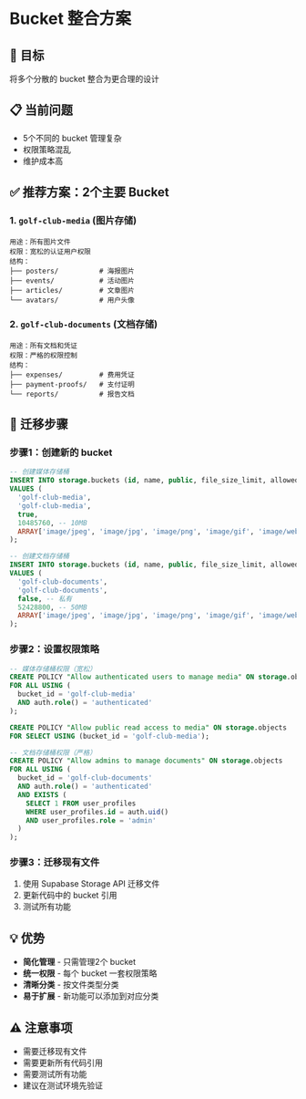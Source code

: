 # Bucket 整合方案

## 🎯 目标
将多个分散的 bucket 整合为更合理的设计

## 📋 当前问题
- 5个不同的 bucket 管理复杂
- 权限策略混乱
- 维护成本高

## ✅ 推荐方案：2个主要 Bucket

### 1. `golf-club-media` (图片存储)
```
用途：所有图片文件
权限：宽松的认证用户权限
结构：
├── posters/          # 海报图片
├── events/           # 活动图片
├── articles/         # 文章图片
└── avatars/          # 用户头像
```

### 2. `golf-club-documents` (文档存储)
```
用途：所有文档和凭证
权限：严格的权限控制
结构：
├── expenses/         # 费用凭证
├── payment-proofs/   # 支付证明
└── reports/          # 报告文档
```

## 🔧 迁移步骤

### 步骤1：创建新的 bucket
```sql
-- 创建媒体存储桶
INSERT INTO storage.buckets (id, name, public, file_size_limit, allowed_mime_types)
VALUES (
  'golf-club-media',
  'golf-club-media', 
  true,
  10485760, -- 10MB
  ARRAY['image/jpeg', 'image/jpg', 'image/png', 'image/gif', 'image/webp']
);

-- 创建文档存储桶
INSERT INTO storage.buckets (id, name, public, file_size_limit, allowed_mime_types)
VALUES (
  'golf-club-documents',
  'golf-club-documents', 
  false, -- 私有
  52428800, -- 50MB
  ARRAY['image/jpeg', 'image/jpg', 'image/png', 'image/gif', 'image/webp', 'application/pdf', 'application/msword', 'application/vnd.openxmlformats-officedocument.wordprocessingml.document']
);
```

### 步骤2：设置权限策略
```sql
-- 媒体存储桶权限（宽松）
CREATE POLICY "Allow authenticated users to manage media" ON storage.objects
FOR ALL USING (
  bucket_id = 'golf-club-media' 
  AND auth.role() = 'authenticated'
);

CREATE POLICY "Allow public read access to media" ON storage.objects
FOR SELECT USING (bucket_id = 'golf-club-media');

-- 文档存储桶权限（严格）
CREATE POLICY "Allow admins to manage documents" ON storage.objects
FOR ALL USING (
  bucket_id = 'golf-club-documents' 
  AND auth.role() = 'authenticated'
  AND EXISTS (
    SELECT 1 FROM user_profiles
    WHERE user_profiles.id = auth.uid()
    AND user_profiles.role = 'admin'
  )
);
```

### 步骤3：迁移现有文件
1. 使用 Supabase Storage API 迁移文件
2. 更新代码中的 bucket 引用
3. 测试所有功能

## 💡 优势
- **简化管理** - 只需管理2个 bucket
- **统一权限** - 每个 bucket 一套权限策略
- **清晰分类** - 按文件类型分类
- **易于扩展** - 新功能可以添加到对应分类

## ⚠️ 注意事项
- 需要迁移现有文件
- 需要更新所有代码引用
- 需要测试所有功能
- 建议在测试环境先验证
